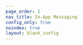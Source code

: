 ```yaml
---
page_order: 2
nav_title: In-App Messaging
config_only: true
noindex: true
layout: blank_config
---
```

